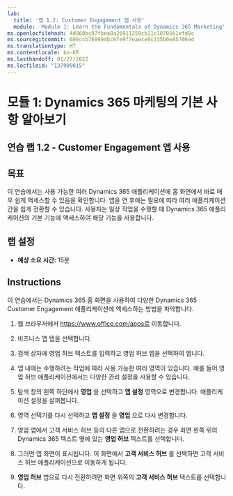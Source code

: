 ```yaml
---
lab:
  title: '랩 1.2: Customer Engagement 앱 사용'
  module: 'Module 1: Learn the Fundamentals of Dynamics 365 Marketing'
ms.openlocfilehash: 4d860bc97fbea8a26911259cb11c1070561efd0c
ms.sourcegitcommit: 600ccb76999dbc6fe9f7eaece0c235b0e85706ed
ms.translationtype: HT
ms.contentlocale: ko-KR
ms.lasthandoff: 01/27/2022
ms.locfileid: "137909015"
---
```

<a name="module-1-learn-the-fundamentals-of-dynamics-365-marketing"></a>모듈 1: Dynamics 365 마케팅의 기본 사항 알아보기
========================

## <a name="practice-lab-12---work-with-customer-engagement-apps"></a>연습 랩 1.2 - Customer Engagement 앱 사용 

## <a name="objectives"></a>목표

이 연습에서는 사용 가능한 여러 Dynamics 365 애플리케이션에 홈 화면에서 바로 매우 쉽게 액세스할 수 있음을 확인합니다. 앱을 연 후에는 필요에 따라 여러 애플리케이션 간을 쉽게 전환할 수 있습니다. 사용자는 일상 작업을 수행할 때 Dynamics 365 애플리케이션의 기본 기능에 액세스하여 해당 기능을 사용합니다.


## <a name="lab-setup"></a>랩 설정

  - **예상 소요 시간:** 15분

## <a name="instructions"></a>Instructions

이 연습에서는 Dynamics 365 홈 화면을 사용하여 다양한 Dynamics 365 Customer Engagement 애플리케이션에 액세스하는 방법을 파악합니다. 

1.  웹 브라우저에서 https://www.office.com/apps로 이동합니다. 

2.  비즈니스 앱 탭을 선택합니다.  

3.  검색 상자에 영업 허브 텍스트를 입력하고 영업 허브 앱을 선택하여 엽니다.  

4. 앱 내에는 수행하려는 작업에 따라 사용 가능한 여러 영역이 있습니다. 예를 들어 영업 허브 애플리케이션에서는 다양한 관리 설정을 사용할 수 있습니다. 

5. 탐색 창의 왼쪽 하단에서 **영업** 을 선택하고 **앱 설정** 영역으로 변경합니다. 애플리케이션 설정을 살펴봅니다.

6. 영역 선택기를 다시 선택하고 **앱 설정** 을 **영업** 으로 다시 변경합니다.

7. 영업 앱에서 고객 서비스 허브 등의 다른 앱으로 전환하려는 경우 화면 왼쪽 위의 Dynamics 365 텍스트 옆에 있는 **영업 허브** 텍스트를 선택합니다. 

8. 그러면 앱 화면이 표시됩니다. 이 화면에서 **고객 서비스 허브** 를 선택하면 고객 서비스 허브 애플리케이션으로 이동하게 됩니다. 

9. **영업 허브** 앱으로 다시 전환하려면 화면 위쪽의 **고객 서비스 허브** 텍스트를 선택합니다. 
